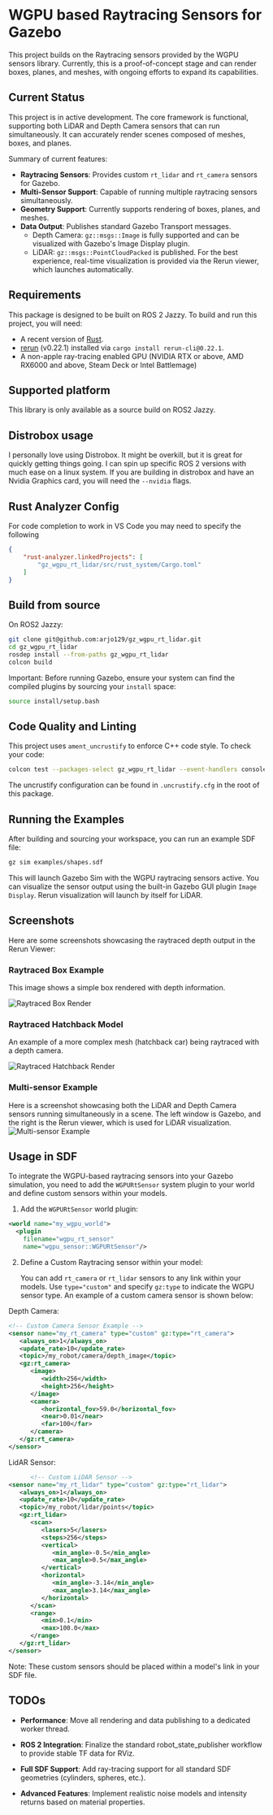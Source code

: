 # WGPU based Raytracing Sensors for Gazebo

This project builds on the Raytracing sensors provided by the WGPU sensors library. Currently, this is a proof-of-concept stage and can render boxes, planes, and meshes, with ongoing efforts to expand its capabilities.

## Current Status
This project is in active development. The core framework is functional, supporting both LiDAR and Depth Camera sensors that can run simultaneously. It can accurately render scenes composed of meshes, boxes, and planes.

Summary of current features:
- **Raytracing Sensors**: Provides custom `rt_lidar` and `rt_camera` sensors for Gazebo.
- **Multi-Sensor Support**: Capable of running multiple raytracing sensors simultaneously.
- **Geometry Support**: Currently supports rendering of boxes, planes, and meshes.
- **Data Output**: Publishes standard Gazebo Transport messages.
  - Depth Camera: `gz::msgs::Image` is fully supported and can be visualized with Gazebo's Image Display plugin.
  - LiDAR: `gz::msgs::PointCloudPacked` is published. For the best experience, real-time visualization is provided via the Rerun viewer, which launches automatically.

## Requirements
This package is designed to be built on ROS 2 Jazzy. To build and run this project, you will need:
- A recent version of [Rust](https://www.rust-lang.org/tools/install).
- [rerun](https://rerun.io/docs/getting-started/installing-viewer#installing-the-viewer) (v0.22.1) installed via `cargo install rerun-cli@0.22.1`.
- A non-apple ray-tracing enabled GPU (NVIDIA RTX or above, AMD RX6000 and above, Steam Deck or Intel Battlemage)

## Supported platform
This library is only available as a source build on ROS2 Jazzy.

## Distrobox usage
I personally love using Distrobox. It might be overkill, but it is great for quickly getting things going. I can spin up specific ROS 2 versions with much ease on a linux system. If you are building in distrobox and have an Nvidia Graphics card, you will need the `--nvidia` flags.


## Rust Analyzer Config
For code completion to work in VS Code you may need to specify the following
```json
{
    "rust-analyzer.linkedProjects": [
        "gz_wgpu_rt_lidar/src/rust_system/Cargo.toml"
    ]
}
```
## Build from source
On ROS2 Jazzy:
```bash
git clone git@github.com:arjo129/gz_wgpu_rt_lidar.git
cd gz_wgpu_rt_lidar
rosdep install --from-paths gz_wgpu_rt_lidar
colcon build
```
Important: Before running Gazebo, ensure your system can find the compiled plugins by sourcing your `install` space:
```bash
source install/setup.bash
```
## Code Quality and Linting
This project uses `ament_uncrustify` to enforce C++ code style. To check your code:
```bash
colcon test --packages-select gz_wgpu_rt_lidar --event-handlers console_direct+
```
The uncrustify configuration can be found in `.uncrustify.cfg` in the root of this package.

## Running the Examples
After building and sourcing your workspace, you can run an example SDF file:
```bash
gz sim examples/shapes.sdf
```
This will launch Gazebo Sim with the WGPU raytracing sensors active. You can visualize the sensor output using the built-in Gazebo GUI plugin `Image Display`. Rerun visualization will launch by itself for LiDAR.

## Screenshots

Here are some screenshots showcasing the raytraced depth output in the Rerun Viewer:

### Raytraced Box Example

This image shows a simple box rendered with depth information.

![Raytraced Box Render](images/box.png)

### Raytraced Hatchback Model

An example of a more complex mesh (hatchback car) being raytraced with a depth camera.

![Raytraced Hatchback Render](images/hatchback.png)

### Multi-sensor Example
Here is a screenshot showcasing both the LiDAR and Depth Camera sensors running simultaneously in a scene. The left window is Gazebo, and the right is the Rerun viewer, which is used for LiDAR visualization.
![Multi-sensor Example](images/demo.png)

## Usage in SDF
To integrate the WGPU-based raytracing sensors into your Gazebo simulation, you need to add the `WGPURtSensor` system plugin to your world and define custom sensors within your models.
1. Add the `WGPURtSensor` world plugin:
```xml
<world name="my_wgpu_world">
  <plugin
    filename="wgpu_rt_sensor"
    name="wgpu_sensor::WGPURtSensor"/>
```
2. Define a Custom Raytracing sensor within your model:

   You can add `rt_camera` or `rt_lidar` sensors to any link within your models. Use `type="custom"` and specify `gz:type` to indicate the WGPU sensor type. An example of a custom camera sensor is shown below:

Depth Camera:
```xml
<!-- Custom Camera Sensor Example -->
<sensor name="my_rt_camera" type="custom" gz:type="rt_camera">
   <always_on>1</always_on>
   <update_rate>10</update_rate>
   <topic>/my_robot/camera/depth_image</topic>
   <gz:rt_camera>
      <image>
         <width>256</width>
         <height>256</height>
      </image>
      <camera>
         <horizontal_fov>59.0</horizontal_fov>
         <near>0.01</near>
         <far>100</far>
      </camera>
   </gz:rt_camera>
</sensor>
```
LidAR Sensor:
```xml
      <!-- Custom LiDAR Sensor -->
<sensor name="my_rt_lidar" type="custom" gz:type="rt_lidar">
   <always_on>1</always_on>
   <update_rate>10</update_rate>
   <topic>/my_robot/lidar/points</topic>
   <gz:rt_lidar>
      <scan>
         <lasers>5</lasers>
         <steps>256</steps>
         <vertical>
            <min_angle>-0.5</min_angle>
            <max_angle>0.5</max_angle>
         </vertical>
         <horizontal>
            <min_angle>-3.14</min_angle>
            <max_angle>3.14</max_angle>
         </horizontal>
      </scan>
      <range>
         <min>0.1</min>
         <max>100.0</max>
      </range>
   </gz:rt_lidar>
</sensor>
```
Note: These custom sensors should be placed within a model's link in your SDF file.

## TODOs
- **Performance**: Move all rendering and data publishing to a dedicated worker thread.

- **ROS 2 Integration**: Finalize the standard robot_state_publisher workflow to provide stable TF data for RViz.

- **Full SDF Support**: Add ray-tracing support for all standard SDF geometries (cylinders, spheres, etc.).

- **Advanced Features**: Implement realistic noise models and intensity returns based on material properties.
